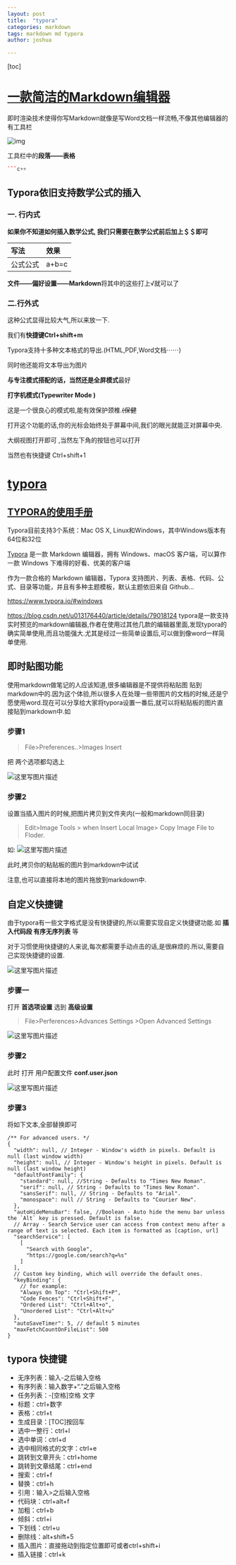 ```yaml
---
layout: post
title:  "typora"
categories: markdown
tags: markdown md typora
author: joshua

---
```


[toc]





# [一款简洁的Markdown编辑器](https://www.cnblogs.com/-guz/p/10258557.html)

即时渲染技术使得你写Markdown就像是写Word文档一样流畅,不像其他编辑器的有工具栏

![img](https://i.loli.net/2018/09/19/5ba1892637037.png)

工具栏中的**段落——表格**

```c++
​```c++
```





## Typora依旧支持数学公式的插入

### 一. 行内式

**如果你不知道如何插入数学公式, 我们只需要在数学公式前后加上＄＄即可**

| 写法     | 效果  |
| :------- | :---- |
| 公式公式 | a+b=c |



**文件——偏好设置——Markdown**将其中的这些打上√就可以了



### 二.行外式

这种公式显得比较大气,所以来放一下.

我们有**快捷键Ctrl+shift+m**





Typora支持十多种文本格式的导出.(HTML,PDF,Word文档⋯⋯)

同时他还能将文本导出为图片



**与专注模式搭配的话，当然还是全屏模式**最好





**打字机模式(Typewriter Mode )**

这是一个很良心的模式啦,能有效保护颈椎.~~(保健~~

打开这个功能的话,你的光标会始终处于屏幕中间,我们的眼光就能正对屏幕中央.



大纲视图打开即可 ,当然左下角的按钮也可以打开

当然也有快捷键 Ctrl+shift+1







# [typora](https://www.appinn.com/typora/)

## [TYPORA的使用手册](https://blog.csdn.net/SIMBA1949/article/details/79001226)

Typora目前支持3个系统：Mac OS X, Linux和Windows，其中Windows版本有64位和32位

[Typora](http://www.appinn.com/typora/) 是一款 Markdown 编辑器，拥有 Windows、macOS 客户端，可以算作一款 Windows 下难得的好看、优美的客户端

作为一款合格的 Markdown 编辑器，Typora 支持图片、列表、表格、代码、公式、目录等功能，并且有多种主题模板，默认主题依旧来自 Github… 

https://www.typora.io/#windows



https://blog.csdn.net/u013176440/article/details/79018124
typora是一款支持实时预览的markdown编辑器,作者在使用过其他几款的编辑器里面,发现typora的确实简单使用,而且功能强大.尤其是经过一些简单设置后,可以做到像word一样简单使用. 

## 即时贴图功能

使用markdown做笔记的人应该知道,很多编辑器是不提供将粘贴图  贴到markdown中的.因为这个体验,所以很多人在处理一些带图片的文档的时候,还是宁愿使用word.现在可以分享给大家将typora设置一番后,就可以将粘贴板的图片直接贴到markdown中.如

### 步骤1

> File>Preferences..>Images Insert  

把 两个选项都勾选上 

![这里写图片描述](http://p2aksfye7.bkt.clouddn.com/3.png)

### 步骤2

设置当插入图片的时候,把图片拷贝到文件夹内(一般和markdown同目录)

> Edit>Image Tools > when Insert Local Image> Copy Image File to Floder.

如:
![这里写图片描述](http://p2aksfye7.bkt.clouddn.com/4.gif)

此时,拷贝你的粘贴板的图片到markdown中试试

注意,也可以直接将本地的图片拖放到markdown中.


## 自定义快捷键

由于typora有一些文字格式是没有快捷键的,所以需要实现自定义快捷键功能.如 **插入代码段 有序无序列表**  等

对于习惯使用快捷键的人来说,每次都需要手动点击的话,是很麻烦的.所以,需要自己实现快捷键的设置.

![这里写图片描述](http://p2aksfye7.bkt.clouddn.com/5.png)

### 步骤一

打开 **首选项设置** 选到 **高级设置**

> File>Perferences>Advances Settings >Open Advanced Settings

![这里写图片描述](http://p2aksfye7.bkt.clouddn.com/6.gif)

### 步骤2

此时 打开 用户配置文件  **conf.user.json**

![这里写图片描述](http://p2aksfye7.bkt.clouddn.com/7.png)

### 步骤3

将如下文本,全部替换即可

```
/** For advanced users. */
{
  "width": null, // Integer - Window's width in pixels. Default is null (last window width)
  "height": null, // Integer - Window's height in pixels. Default is null (last window height)
  "defaultFontFamily": {
    "standard": null, //String - Defaults to "Times New Roman".
    "serif": null, // String - Defaults to "Times New Roman".
    "sansSerif": null, // String - Defaults to "Arial".
    "monospace": null // String - Defaults to "Courier New".
  },
  "autoHideMenuBar": false, //Boolean - Auto hide the menu bar unless the `Alt` key is pressed. Default is false.
  // Array - Search Service user can access from context menu after a range of text is selected. Each item is formatted as [caption, url]
  "searchService": [
    [
      "Search with Google",
      "https://google.com/search?q=%s"
    ]
  ],
  // Custom key binding, which will override the default ones.
  "keyBinding": {
    // for example: 
    "Always On Top": "Ctrl+Shift+P",
    "Code Fences": "Ctrl+Shift+F",
    "Ordered List": "Ctrl+Alt+o",
    "Unordered List": "Ctrl+Alt+u"
  },
  "autoSaveTimer": 5, // default 5 minutes
  "maxFetchCountOnFileList": 500
}
```



## typora 快捷键

- 无序列表：输入-之后输入空格
- 有序列表：输入数字+“.”之后输入空格
- 任务列表：-[空格]空格 文字
- 标题：ctrl+数字
- 表格：ctrl+t
- 生成目录：[TOC]按回车
- 选中一整行：ctrl+l
- 选中单词：ctrl+d
- 选中相同格式的文字：ctrl+e
- 跳转到文章开头：ctrl+home
- 跳转到文章结尾：ctrl+end
- 搜索：ctrl+f
- 替换：ctrl+h
- 引用：输入>之后输入空格
- 代码块：ctrl+alt+f
- 加粗：ctrl+b
- 倾斜：ctrl+i
- 下划线：ctrl+u
- 删除线：alt+shift+5
- 插入图片：直接拖动到指定位置即可或者ctrl+shift+i
- 插入链接：ctrl+k

